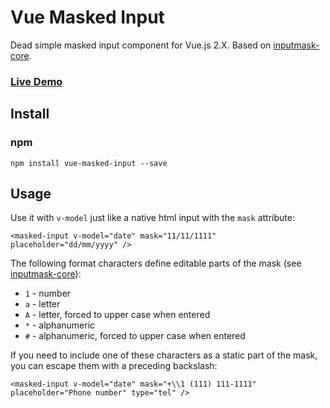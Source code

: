 # Vue Masked Input
Dead simple masked input component for Vue.js 2.X. Based on [inputmask-core](https://github.com/insin/inputmask-core).
### [Live Demo](http://127.0.0.1)

## Install
### npm
```
npm install vue-masked-input --save
```

## Usage
Use it with `v-model` just like a native html input with the `mask` attribute:
```vue
<masked-input v-model="date" mask="11/11/1111" placeholder="dd/mm/yyyy" />
```

The following format characters define editable parts of the mask (see [inputmask-core](https://github.com/insin/inputmask-core)):
* `1` - number
* `a` - letter
* `A` - letter, forced to upper case when entered
* `*` - alphanumeric
* `#` - alphanumeric, forced to upper case when entered

If you need to include one of these characters as a static part of the mask, you can escape them with a preceding backslash:
```vue
<masked-input v-model="date" mask="+\\1 (111) 111-1111" placeholder="Phone number" type="tel" />
```
